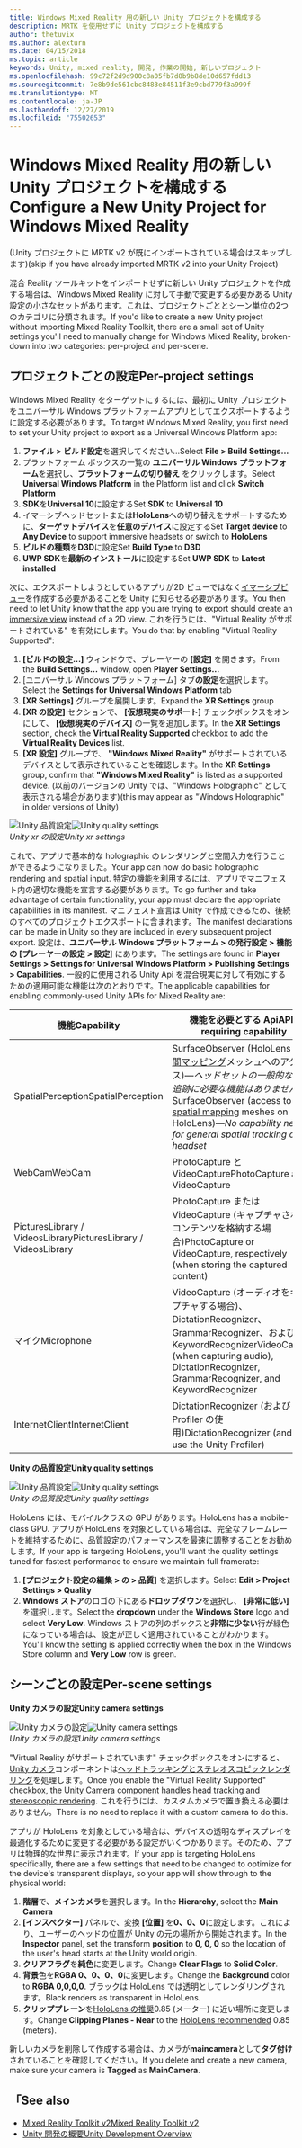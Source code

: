 ```yaml
---
title: Windows Mixed Reality 用の新しい Unity プロジェクトを構成する
description: MRTK を使用せずに Unity プロジェクトを構成する
author: thetuvix
ms.author: alexturn
ms.date: 04/15/2018
ms.topic: article
keywords: Unity, mixed reality, 開発, 作業の開始, 新しいプロジェクト
ms.openlocfilehash: 99c72f2d9d900c8a05fb7d8b9b8de10d657fdd13
ms.sourcegitcommit: 7e8b9de561cbc8483e84511f3e9cbd779f3a999f
ms.translationtype: MT
ms.contentlocale: ja-JP
ms.lasthandoff: 12/27/2019
ms.locfileid: "75502653"
---
```

# <a name="configure-a-new-unity-project-for-windows-mixed-reality"></a><span data-ttu-id="fca3a-104">Windows Mixed Reality 用の新しい Unity プロジェクトを構成する</span><span class="sxs-lookup"><span data-stu-id="fca3a-104">Configure a New Unity Project for Windows Mixed Reality</span></span> 

<span data-ttu-id="fca3a-105">(Unity プロジェクトに MRTK v2 が既にインポートされている場合はスキップします)</span><span class="sxs-lookup"><span data-stu-id="fca3a-105">(skip if you have already imported MRTK v2 into your Unity Project)</span></span>

<span data-ttu-id="fca3a-106">混合 Reality ツールキットをインポートせずに新しい Unity プロジェクトを作成する場合は、Windows Mixed Reality に対して手動で変更する必要がある Unity 設定の小さなセットがあります。これは、プロジェクトごととシーン単位の2つのカテゴリに分類されます。</span><span class="sxs-lookup"><span data-stu-id="fca3a-106">If you'd like to create a new Unity project without importing Mixed Reality Toolkit, there are a small set of Unity settings you'll need to manually change for Windows Mixed Reality, broken-down into two categories: per-project and per-scene.</span></span>

## <a name="per-project-settings"></a><span data-ttu-id="fca3a-107">プロジェクトごとの設定</span><span class="sxs-lookup"><span data-stu-id="fca3a-107">Per-project settings</span></span>

<span data-ttu-id="fca3a-108">Windows Mixed Reality をターゲットにするには、最初に Unity プロジェクトをユニバーサル Windows プラットフォームアプリとしてエクスポートするように設定する必要があります。</span><span class="sxs-lookup"><span data-stu-id="fca3a-108">To target Windows Mixed Reality, you first need to set your Unity project to export as a Universal Windows Platform app:</span></span> 
1. <span data-ttu-id="fca3a-109">**ファイル > ビルド設定**を選択してください...</span><span class="sxs-lookup"><span data-stu-id="fca3a-109">Select **File > Build Settings...**</span></span>
2. <span data-ttu-id="fca3a-110">プラットフォーム ボックスの一覧の **ユニバーサル Windows プラットフォーム**を選択し、**プラットフォームの切り替え** をクリックします。</span><span class="sxs-lookup"><span data-stu-id="fca3a-110">Select **Universal Windows Platform** in the Platform list and click **Switch Platform**</span></span>
3. <span data-ttu-id="fca3a-111">**SDK**を**Universal 10**に設定する</span><span class="sxs-lookup"><span data-stu-id="fca3a-111">Set **SDK** to **Universal 10**</span></span>
4. <span data-ttu-id="fca3a-112">イマーシブヘッドセットまたは**HoloLens**への切り替えをサポートするために、**ターゲットデバイス**を**任意のデバイス**に設定する</span><span class="sxs-lookup"><span data-stu-id="fca3a-112">Set **Target device** to **Any Device** to support immersive headsets or switch to **HoloLens**</span></span>
5. <span data-ttu-id="fca3a-113">**ビルドの種類**を**D3D**に設定</span><span class="sxs-lookup"><span data-stu-id="fca3a-113">Set **Build Type** to **D3D**</span></span>
6. <span data-ttu-id="fca3a-114">**UWP SDK**を**最新のインストール**に設定する</span><span class="sxs-lookup"><span data-stu-id="fca3a-114">Set **UWP SDK** to **Latest installed**</span></span>

<span data-ttu-id="fca3a-115">次に、エクスポートしようとしているアプリが2D ビューではなく[イマーシブビュー](app-views.md)を作成する必要があることを Unity に知らせる必要があります。</span><span class="sxs-lookup"><span data-stu-id="fca3a-115">You then need to let Unity know that the app you are trying to export should create an [immersive view](app-views.md) instead of a 2D view.</span></span> <span data-ttu-id="fca3a-116">これを行うには、"Virtual Reality がサポートされている" を有効にします。</span><span class="sxs-lookup"><span data-stu-id="fca3a-116">You do that by enabling "Virtual Reality Supported":</span></span>
1. <span data-ttu-id="fca3a-117">**[ビルドの設定...]** ウィンドウで、プレーヤーの **[設定]** を開きます。</span><span class="sxs-lookup"><span data-stu-id="fca3a-117">From the **Build Settings...** window, open **Player Settings...**</span></span>
2. <span data-ttu-id="fca3a-118">[ユニバーサル Windows プラットフォーム] タブ**の設定**を選択します。</span><span class="sxs-lookup"><span data-stu-id="fca3a-118">Select the **Settings for Universal Windows Platform** tab</span></span>
3. <span data-ttu-id="fca3a-119">**[XR Settings]** グループを展開します。</span><span class="sxs-lookup"><span data-stu-id="fca3a-119">Expand the **XR Settings** group</span></span>
4. <span data-ttu-id="fca3a-120">**[XR の設定]** セクションで、 **[仮想現実のサポート]** チェックボックスをオンにして、 **[仮想現実のデバイス]** の一覧を追加します。</span><span class="sxs-lookup"><span data-stu-id="fca3a-120">In the **XR Settings** section, check the **Virtual Reality Supported** checkbox to add the **Virtual Reality Devices** list.</span></span>
5. <span data-ttu-id="fca3a-121">**[XR 設定]** グループで、 **"Windows Mixed Reality"** がサポートされているデバイスとして表示されていることを確認します。</span><span class="sxs-lookup"><span data-stu-id="fca3a-121">In the **XR Settings** group, confirm that **"Windows Mixed Reality"** is listed as a supported device.</span></span> <span data-ttu-id="fca3a-122">(以前のバージョンの Unity では、"Windows Holographic" として表示される場合があります)</span><span class="sxs-lookup"><span data-stu-id="fca3a-122">(this may appear as "Windows Holographic" in older versions of Unity)</span></span>

<span data-ttu-id="fca3a-123">![Unity 品質設定](images/getting-started-unity-quality-settings.jpg)</span><span class="sxs-lookup"><span data-stu-id="fca3a-123">![Unity quality settings](images/getting-started-unity-quality-settings.jpg)</span></span><br>
<span data-ttu-id="fca3a-124">*Unity xr の設定*</span><span class="sxs-lookup"><span data-stu-id="fca3a-124">*Unity xr settings*</span></span>

<span data-ttu-id="fca3a-125">これで、アプリで基本的な holographic のレンダリングと空間入力を行うことができるようになりました。</span><span class="sxs-lookup"><span data-stu-id="fca3a-125">Your app can now do basic holographic rendering and spatial input.</span></span> <span data-ttu-id="fca3a-126">特定の機能を利用するには、アプリでマニフェスト内の適切な機能を宣言する必要があります。</span><span class="sxs-lookup"><span data-stu-id="fca3a-126">To go further and take advantage of certain functionality, your app must declare the appropriate capabilities in its manifest.</span></span> <span data-ttu-id="fca3a-127">マニフェスト宣言は Unity で作成できるため、後続のすべてのプロジェクトエクスポートに含まれます。</span><span class="sxs-lookup"><span data-stu-id="fca3a-127">The manifest declarations can be made in Unity so they are included in every subsequent project export.</span></span> <span data-ttu-id="fca3a-128">設定は、**ユニバーサル Windows プラットフォーム > の発行設定 > 機能の [プレーヤーの設定 > 設定**] にあります。</span><span class="sxs-lookup"><span data-stu-id="fca3a-128">The settings are found in **Player Settings > Settings for Universal Windows Platform > Publishing Settings > Capabilities**.</span></span> <span data-ttu-id="fca3a-129">一般的に使用される Unity Api を混合現実に対して有効にするための適用可能な機能は次のとおりです。</span><span class="sxs-lookup"><span data-stu-id="fca3a-129">The applicable capabilities for enabling commonly-used Unity APIs for Mixed Reality are:</span></span>

|  <span data-ttu-id="fca3a-130">機能</span><span class="sxs-lookup"><span data-stu-id="fca3a-130">Capability</span></span>  |  <span data-ttu-id="fca3a-131">機能を必要とする Api</span><span class="sxs-lookup"><span data-stu-id="fca3a-131">APIs requiring capability</span></span> | 
|----------|----------|
|  <span data-ttu-id="fca3a-132">SpatialPerception</span><span class="sxs-lookup"><span data-stu-id="fca3a-132">SpatialPerception</span></span>  |  <span data-ttu-id="fca3a-133">SurfaceObserver (HoloLens の[空間マッピング](spatial-mapping.md)メッシュへのアクセス)&mdash;*ヘッドセットの一般的な空間追跡に必要な機能はありません*</span><span class="sxs-lookup"><span data-stu-id="fca3a-133">SurfaceObserver (access to [spatial mapping](spatial-mapping.md) meshes on HoloLens)&mdash;*No capability needed for general spatial tracking of the headset*</span></span> | 
|  <span data-ttu-id="fca3a-134">WebCam</span><span class="sxs-lookup"><span data-stu-id="fca3a-134">WebCam</span></span>  |  <span data-ttu-id="fca3a-135">PhotoCapture と VideoCapture</span><span class="sxs-lookup"><span data-stu-id="fca3a-135">PhotoCapture and VideoCapture</span></span> | 
|  <span data-ttu-id="fca3a-136">PicturesLibrary / VideosLibrary</span><span class="sxs-lookup"><span data-stu-id="fca3a-136">PicturesLibrary / VideosLibrary</span></span>  |  <span data-ttu-id="fca3a-137">PhotoCapture または VideoCapture (キャプチャされたコンテンツを格納する場合)</span><span class="sxs-lookup"><span data-stu-id="fca3a-137">PhotoCapture or VideoCapture, respectively (when storing the captured content)</span></span> | 
|  <span data-ttu-id="fca3a-138">マイク</span><span class="sxs-lookup"><span data-stu-id="fca3a-138">Microphone</span></span>  |  <span data-ttu-id="fca3a-139">VideoCapture (オーディオをキャプチャする場合)、DictationRecognizer、GrammarRecognizer、および KeywordRecognizer</span><span class="sxs-lookup"><span data-stu-id="fca3a-139">VideoCapture (when capturing audio), DictationRecognizer, GrammarRecognizer, and KeywordRecognizer</span></span> | 
|  <span data-ttu-id="fca3a-140">InternetClient</span><span class="sxs-lookup"><span data-stu-id="fca3a-140">InternetClient</span></span>  |  <span data-ttu-id="fca3a-141">DictationRecognizer (および Unity Profiler の使用)</span><span class="sxs-lookup"><span data-stu-id="fca3a-141">DictationRecognizer (and to use the Unity Profiler)</span></span> | 

<span data-ttu-id="fca3a-142">**Unity の品質設定**</span><span class="sxs-lookup"><span data-stu-id="fca3a-142">**Unity quality settings**</span></span>

<span data-ttu-id="fca3a-143">![Unity 品質設定](images/getting-started-unity-quality-settings.jpg)</span><span class="sxs-lookup"><span data-stu-id="fca3a-143">![Unity quality settings](images/getting-started-unity-quality-settings.jpg)</span></span><br>
<span data-ttu-id="fca3a-144">*Unity の品質設定*</span><span class="sxs-lookup"><span data-stu-id="fca3a-144">*Unity quality settings*</span></span>

<span data-ttu-id="fca3a-145">HoloLens には、モバイルクラスの GPU があります。</span><span class="sxs-lookup"><span data-stu-id="fca3a-145">HoloLens has a mobile-class GPU.</span></span> <span data-ttu-id="fca3a-146">アプリが HoloLens を対象としている場合は、完全なフレームレートを維持するために、品質設定のパフォーマンスを最速に調整することをお勧めします。</span><span class="sxs-lookup"><span data-stu-id="fca3a-146">If your app is targeting HoloLens, you'll want the quality settings tuned for fastest performance to ensure we maintain full framerate:</span></span>
1. <span data-ttu-id="fca3a-147">**[プロジェクト設定の編集 > の > 品質]** を選択します。</span><span class="sxs-lookup"><span data-stu-id="fca3a-147">Select **Edit > Project Settings > Quality**</span></span>
2. <span data-ttu-id="fca3a-148">**Windows ストア**のロゴの下にある**ドロップダウン**を選択し、 **[非常に低い]** を選択します。</span><span class="sxs-lookup"><span data-stu-id="fca3a-148">Select the **dropdown** under the **Windows Store** logo and select **Very Low**.</span></span> <span data-ttu-id="fca3a-149">Windows ストアの列のボックスと**非常に少ない**行が緑色になっている場合は、設定が正しく適用されていることがわかります。</span><span class="sxs-lookup"><span data-stu-id="fca3a-149">You'll know the setting is applied correctly when the box in the Windows Store column and **Very Low** row is green.</span></span>

## <a name="per-scene-settings"></a><span data-ttu-id="fca3a-150">シーンごとの設定</span><span class="sxs-lookup"><span data-stu-id="fca3a-150">Per-scene settings</span></span>

<span data-ttu-id="fca3a-151">**Unity カメラの設定**</span><span class="sxs-lookup"><span data-stu-id="fca3a-151">**Unity camera settings**</span></span>

<span data-ttu-id="fca3a-152">![Unity カメラの設定](images/Unitycamerasettings.png)</span><span class="sxs-lookup"><span data-stu-id="fca3a-152">![Unity camera settings](images/Unitycamerasettings.png)</span></span><br>
<span data-ttu-id="fca3a-153">*Unity カメラの設定*</span><span class="sxs-lookup"><span data-stu-id="fca3a-153">*Unity camera settings*</span></span>

<span data-ttu-id="fca3a-154">"Virtual Reality がサポートされています" チェックボックスをオンにすると、 [Unity カメラ](camera-in-unity.md)コンポーネントは[ヘッドトラッキングとステレオスコピックレンダリング](rendering.md)を処理します。</span><span class="sxs-lookup"><span data-stu-id="fca3a-154">Once you enable the "Virtual Reality Supported" checkbox, the [Unity Camera](camera-in-unity.md) component handles [head tracking and stereoscopic rendering](rendering.md).</span></span> <span data-ttu-id="fca3a-155">これを行うには、カスタムカメラで置き換える必要はありません。</span><span class="sxs-lookup"><span data-stu-id="fca3a-155">There is no need to replace it with a custom camera to do this.</span></span>

<span data-ttu-id="fca3a-156">アプリが HoloLens を対象としている場合は、デバイスの透明なディスプレイを最適化するために変更する必要がある設定がいくつかあります。そのため、アプリは物理的な世界に表示されます。</span><span class="sxs-lookup"><span data-stu-id="fca3a-156">If your app is targeting HoloLens specifically, there are a few settings that need to be changed to optimize for the device's transparent displays, so your app will show through to the physical world:</span></span>
1. <span data-ttu-id="fca3a-157">**階層**で、**メインカメラ**を選択します。</span><span class="sxs-lookup"><span data-stu-id="fca3a-157">In the **Hierarchy**, select the **Main Camera**</span></span>
2. <span data-ttu-id="fca3a-158">**[インスペクター]** パネルで、変換 **[位置]** を**0、0、0**に設定します。これにより、ユーザーのヘッドの位置が Unity の元の場所から開始されます。</span><span class="sxs-lookup"><span data-stu-id="fca3a-158">In the **Inspector** panel, set the transform **position** to **0, 0, 0** so the location of the user's head starts at the Unity world origin.</span></span>
3. <span data-ttu-id="fca3a-159">**クリアフラグ**を**純色**に変更します。</span><span class="sxs-lookup"><span data-stu-id="fca3a-159">Change **Clear Flags** to **Solid Color**.</span></span>
4. <span data-ttu-id="fca3a-160">**背景**色を**RGBA 0、0、0、0**に変更します。</span><span class="sxs-lookup"><span data-stu-id="fca3a-160">Change the **Background** color to **RGBA 0,0,0,0**.</span></span> <span data-ttu-id="fca3a-161">ブラックは HoloLens では透明としてレンダリングされます。</span><span class="sxs-lookup"><span data-stu-id="fca3a-161">Black renders as transparent in HoloLens.</span></span>
5. <span data-ttu-id="fca3a-162">**クリッププレーン**を[HoloLens の推奨](camera-in-unity.md#clip-planes)0.85 (メーター) に近い場所に変更します。</span><span class="sxs-lookup"><span data-stu-id="fca3a-162">Change **Clipping Planes - Near** to the [HoloLens recommended](camera-in-unity.md#clip-planes) 0.85 (meters).</span></span>

<span data-ttu-id="fca3a-163">新しいカメラを削除して作成する場合は、カメラが**maincamera**として**タグ付け**されていることを確認してください。</span><span class="sxs-lookup"><span data-stu-id="fca3a-163">If you delete and create a new camera, make sure your camera is **Tagged** as **MainCamera**.</span></span>


## <a name="see-also"></a><span data-ttu-id="fca3a-164">「</span><span class="sxs-lookup"><span data-stu-id="fca3a-164">See also</span></span>
* [<span data-ttu-id="fca3a-165">Mixed Reality Toolkit v2</span><span class="sxs-lookup"><span data-stu-id="fca3a-165">Mixed Reality Toolkit v2</span></span>](mrtk-getting-started.md)
* [<span data-ttu-id="fca3a-166">Unity 開発の概要</span><span class="sxs-lookup"><span data-stu-id="fca3a-166">Unity Development Overview</span></span>](unity-development-overview.md)
